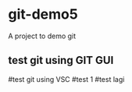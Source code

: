 # git-demo5
A project to demo git

## test git using GIT GUI

#test git using VSC
#test 1 
#test lagi